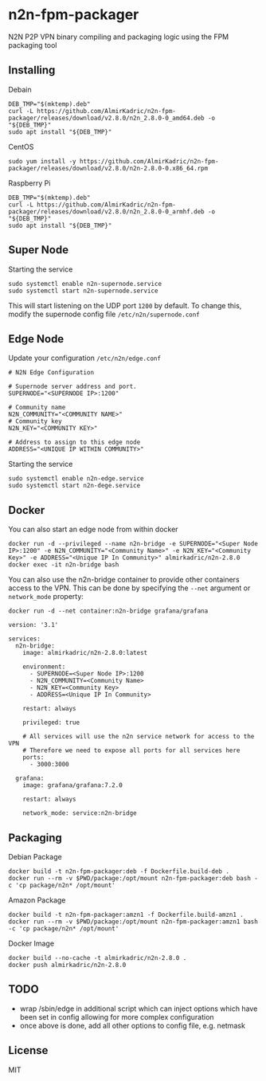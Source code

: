 n2n-fpm-packager
================
N2N P2P VPN binary compiling and packaging logic using the FPM packaging tool


Installing
----------
Debain
```
DEB_TMP="$(mktemp).deb"
curl -L https://github.com/AlmirKadric/n2n-fpm-packager/releases/download/v2.8.0/n2n_2.8.0-0_amd64.deb -o "${DEB_TMP}"
sudo apt install "${DEB_TMP}"
```

CentOS
```
sudo yum install -y https://github.com/AlmirKadric/n2n-fpm-packager/releases/download/v2.8.0/n2n-2.8.0-0.x86_64.rpm
```

Raspberry Pi
```
DEB_TMP="$(mktemp).deb"
curl -L https://github.com/AlmirKadric/n2n-fpm-packager/releases/download/v2.8.0/n2n_2.8.0-0_armhf.deb -o "${DEB_TMP}"
sudo apt install "${DEB_TMP}"
```


Super Node
----------
Starting the service
```
sudo systemctl enable n2n-supernode.service
sudo systemctl start n2n-supernode.service
```

This will start listening on the UDP port `1200` by default. To change this,
modify the supernode config file `/etc/n2n/supernode.conf`


Edge Node
---------
Update your configuration
`/etc/n2n/edge.conf`
```
# N2N Edge Configuration

# Supernode server address and port.
SUPERNODE="<SUPERNODE IP>:1200"

# Community name
N2N_COMMUNITY="<COMMUNITY NAME>"
# Community key
N2N_KEY="<COMMUNITY KEY>"

# Address to assign to this edge node
ADDRESS="<UNIQUE IP WITHIN COMMUNITY>"
```

Starting the service
```
sudo systemctl enable n2n-edge.service
sudo systemctl start n2n-dege.service
```


Docker
------
You can also start an edge node from within docker
```
docker run -d --privileged --name n2n-bridge -e SUPERNODE="<Super Node IP>:1200" -e N2N_COMMUNITY="<Community Name>" -e N2N_KEY="<Community Key>" -e ADDRESS="<Unique IP In Community>" almirkadric/n2n-2.8.0
docker exec -it n2n-bridge bash
```

You can also use the n2n-bridge container to provide other containers access to
the VPN. This can be done by specifying the `--net` argument or `network_mode`
property:
```
docker run -d --net container:n2n-bridge grafana/grafana
```

```
version: '3.1'

services:
  n2n-bridge:
    image: almirkadric/n2n-2.8.0:latest

    environment:
      - SUPERNODE=<Super Node IP>:1200
      - N2N_COMMUNITY=<Community Name>
      - N2N_KEY=<Community Key>
      - ADDRESS=<Unique IP In Community>

    restart: always

    privileged: true

    # All services will use the n2n service network for access to the VPN
    # Therefore we need to expose all ports for all services here
    ports:
      - 3000:3000

  grafana:
    image: grafana/grafana:7.2.0

    restart: always

    network_mode: service:n2n-bridge
```

Packaging
---------
Debian Package
```
docker build -t n2n-fpm-packager:deb -f Dockerfile.build-deb .
docker run --rm -v $PWD/package:/opt/mount n2n-fpm-packager:deb bash -c 'cp package/n2n* /opt/mount'
```

Amazon Package
```
docker build -t n2n-fpm-packager:amzn1 -f Dockerfile.build-amzn1 .
docker run --rm -v $PWD/package:/opt/mount n2n-fpm-packager:amzn1 bash -c 'cp package/n2n* /opt/mount'
```

Docker Image
```
docker build --no-cache -t almirkadric/n2n-2.8.0 .
docker push almirkadric/n2n-2.8.0
```

TODO
----
 * wrap /sbin/edge in additional script which can inject options which have been
   set in config allowing for more complex configuration
 * once above is done, add all other options to config file, e.g. netmask

License
-------
MIT
